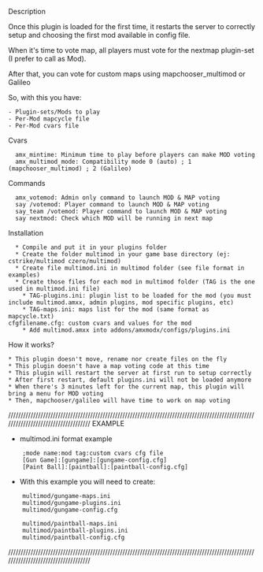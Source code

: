 Description

Once this plugin is loaded for the first time, it restarts the server to correctly setup and choosing the first mod available in config file.

When it's time to vote map, all players must vote for the nextmap plugin-set (I prefer to call as Mod).

After that, you can vote for custom maps using mapchooser\_multimod or Galileo

So, with this you have:

```
- Plugin-sets/Mods to play
- Per-Mod mapcycle file
- Per-Mod cvars file
```

Cvars
```
  amx_mintime: Minimum time to play before players can make MOD voting
  amx_multimod_mode: Compatibility mode 0 (auto) ; 1 (mapchooser_multimod) ; 2 (Galileo)
```

Commands
```
  amx_votemod: Admin only command to launch MOD & MAP voting
  say /votemod: Player command to launch MOD & MAP voting
  say_team /votemod: Player command to launch MOD & MAP voting
  say nextmod: Check which MOD will be running in next map
```

Installation
```
  * Compile and put it in your plugins folder
  * Create the folder multimod in your game base directory (ej: cstrike/multimod czero/multimod)
  * Create file multimod.ini in multimod folder (see file format in examples)
  * Create those files for each mod in multimod folder (TAG is the one used in multimod.ini file)
    * TAG-plugins.ini: plugin list to be loaded for the mod (you must include multimod.amxx, admin plugins, mod specific plugins, etc)
    * TAG-maps.ini: maps list for the mod (same format as mapcycle.txt)
cfgfilename.cfg: custom cvars and values for the mod
    * Add multimod.amxx into addons/amxmodx/configs/plugins.ini
```

How it works?
```
* This plugin doesn't move, rename nor create files on the fly
* This plugin doesn't have a map voting code at this time
* This plugin will restart the server at first run to setup correctly
* After first restart, default plugins.ini will not be loaded anymore
* When there's 3 minutes left for the current map, this plugin will bring a menu for MOD voting
* Then, mapchooser/galileo will have time to work on map voting
```

////////////////////////////////////////////////////////////////////////////////////////////////////////////////////////////////////
EXAMPLE

  * multimod.ini format example
```
    ;mode name:mod tag:custom cvars cfg file
    [Gun Game]:[gungame]:[gungame-config.cfg]
    [Paint Ball]:[paintball]:[paintball-config.cfg]
```
  * With this example you will need to create:
```
    multimod/gungame-maps.ini
    multimod/gungame-plugins.ini
    multimod/gungame-config.cfg
    
    multimod/paintball-maps.ini
    multimod/paintball-plugins.ini
    multimod/paintball-config.cfg
```
////////////////////////////////////////////////////////////////////////////////////////////////////////////////////////////////////